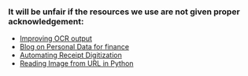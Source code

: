 ### It will be unfair if the resources we use are not given proper acknowledgement:

* [Improving OCR output](https://docparser.com/blog/improve-ocr-accuracy/)
* [Blog on Personal Data for finance](https://towardsdatascience.com/toward-better-spending-outcomes-in-personal-finance-90fb5b4645e5)
* [Automating Receipt Digitization](https://nanonets.com/blog/receipt-ocr/)
* [Reading Image from URL in Python](https://stackoverflow.com/questions/7391945/how-do-i-read-image-data-from-a-url-in-python)
